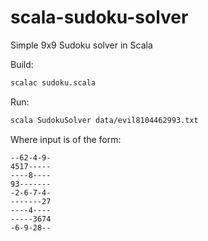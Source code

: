 # scala-sudoku-solver

Simple 9x9 Sudoku solver in Scala

Build:

```bash
scalac sudoku.scala
```

Run:

```bash
scala SudokuSolver data/evil8104462993.txt
```

Where input is of the form:
```
--62-4-9-
4517-----
----8----
93-------
-2-6-7-4-
-------27
----4----
-----3674
-6-9-28--

```